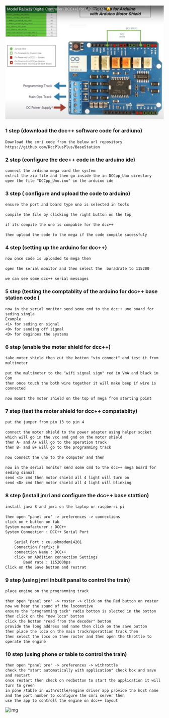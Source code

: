 
![img](https://github.com/adarshkumarsingh83/jmri-cmri/blob/main/DOCUMENTS/MEGA%20BASED%20DCC%2B%2B%20BASE%20STATION/mega%20cmri.png)

### 1 step (download the dcc++ software code for ardiuno)
```
Download the cmri code from the below url repository 
https://github.com/DccPlusPlus/BaseStation
```

### 2 step (configure the dcc++ code in the arduino ide)
```
connect the ardiuno mega oard the system 
extrct the zip file and then go inside the in DCCpp_Uno directory 
open the file "DCCpp_Uno.ino" in the arduino ide 
```

### 3 step ( configure and upload the code to arduino)
```
ensure the port and board type uno is selected in tools 

compile the file by clicking the right button on the top 

if its compile the uno is compable for the dcc++

then upload the code to the mega if the code compile sucessfuly 
```

### 4 step (setting up the arduino for dcc++)
```
now once code is uploaded to mega then 

open the serial monitor and then select the  boradrate to 115200 

we can see some dcc++ serial messages 

```

### 5 step (testing the comptablity of the arduino for dcc++ base station code )
```
now in the serial monitor send some cmd to the dcc++ uno board for seding singla 
Example 
<1> for seding on signal 
<0> for sending off signal 
<D> for deginoes the systems 
```


### 6 step (enable the moter shield for dcc++)
```
take moter shield then cut the botton "vin connect" and test it from multimeter 

put the multimeter to the "wifi signal sign" red in VmA and black in Com 
then once touch the both wire together it will make beep if wire is connected 

now mount the moter shield on the top of mega from starting point  
```

### 7 step (test the moter shield for dcc++ compatablity)
```
put the jumper from pin 13 to pin 4

connect the moter shield to the power adapter using helper socket which will go in the vcc and gnd on the motor shield 
then A- and A+ will go to the operation track 
then B- and B+ will go to the programming track

now connect the uno to the computer and then 

now in the serial monitor send some cmd to the dcc++ mega board for seding sinnal 
send <1> cmd then motor shield all 4 light will turn on 
send <D> cmd then motor shield all 4 light will blinking 

```

### 8 step (install jmri and configure the dcc++ base stattion)
```
install java 8 and jmri on the laptop or raspberri pi 

then open "panel pro" -> preferences -> connections 
click on + button on tab 
System manufacturer : DCC++
System Connection : DCC++ Serial Port 

	Serial Port : cu.usbmodem14201 
	Connection Prefix: D
	connection Name : DCC++
	click on ADdition connection Settings 
		Baud rate : 115200bps 
Click on the Save button and restrat 

```


### 9 step (using jmri inbuilt panal to control the train)
```
place engine on the programming track 

then open "panel pro" -> roster -> click on the Red button on roster 
now we hear the sound of the locomotive 
ensure the "programming tack" radio botton is slected in the botton 
then click on the "new loco" botton 
click the botton "read from the decoder" botton 
provide the long address and name then click on the save button
then place the loco on the main track/operattion track then 
then select the loco on thee roster and then open the throttle to operate the engine 
```


### 10 step (using phone or table to control the train)
```
then open "panel pro" -> preferences -> withrottle
check the "start automatically with application" check box and save and restart 
once restart then check on redbotton to start the application it will turn to green 
in pone /table in withrottle/engine driver app provide the host name and the port number to configure the cmri server then 
use the app to controll the engine on dcc++ layout 

```

![img](https://github.com/adarshkumarsingh83/jmri-cmri/blob/main/DOCUMENTS/MEGA%20BASED%20DCC%2B%2B%20BASE%20STATION/IMG_6099.png)
